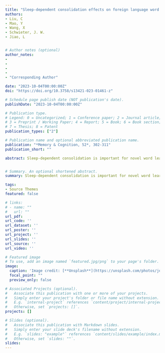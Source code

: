 ```yaml
---
title: "Sleep-dependent consolidation effects on foreign language word acquisition in a virtual reality environment"
authors:
- Liu, C
- Mao, Y
- Wang, X
- Schwieter, J. W.
- Jiao, L


# Author notes (optional)
author_notes:
- 
-
-
-   
- "Corresponding Author"

date: "2023-10-04T00:00:00Z"
doi: "https://doi.org/10.3758/s13421-023-01461-z"

# Schedule page publish date (NOT publication's date).
publishDate: "2023-10-04T00:00:00Z"

# Publication type.
# Legend: 0 = Uncategorized; 1 = Conference paper; 2 = Journal article;
# 3 = Preprint / Working Paper; 4 = Report; 5 = Book; 6 = Book section;
# 7 = Thesis; 8 = Patent
publication_types: ["2"]

# Publication name and optional abbreviated publication name.
publication: "*Memory & Cognition, 52*, 302-311"
publication_short: ""

abstract: Sleep-dependent consolidation is important for novel word learning, but previous studies have neglected the potential modulating role of learning environments. The present study examines sleep-dependent consolidation effects by comparing learning in a virtual reality (VR) environment and in a traditional picture-word (PW) environment. Two groups of Chinese–English bilinguals were randomly assigned to a VR or PW environment. In both learning environments, they learned novel words in Korean, a language with which they had no prior experience. All participants learned one set of novel words on Day 1 and another set on Day 2. An explicit recognition task and an implicit primed lexical-decision task were employed to measure sleep-dependent consolidation effects from the two environments. Results revealed sleep-dependent consolidation effects in both explicit and implicit measures, but only the primed lexical-decision task showed an influence of learning environment, suggesting that novel words learned via VR had better consolidation. Taken together, our findings suggest that a VR environment that fosters a rich sensory experience facilitates sleep-dependent consolidation effects. We argue that these results provide new evidence and implications for the complementary learning system (CLS) model.


# Summary. An optional shortened abstract.
summary: Sleep-dependent consolidation is important for novel word learning, but previous studies have neglected the potential modulating role of learning environments

tags:
- Source Themes
featured: false

# links:
# - name: ""
#   url: ""
url_pdf: 
url_code: ''
url_dataset: ''
url_poster: ''
url_project: ''
url_slides: ''
url_source: ''
url_video: ''

# Featured image
# To use, add an image named `featured.jpg/png` to your page's folder. 
image:
  caption: 'Image credit: [**Unsplash**](https://unsplash.com/photos/jdD8gXaTZsc)'
  focal_point: ""
  preview_only: false

# Associated Projects (optional).
#   Associate this publication with one or more of your projects.
#   Simply enter your project's folder or file name without extension.
#   E.g. `internal-project` references `content/project/internal-project/index.md`.
#   Otherwise, set `projects: []`.
projects: []

# Slides (optional).
#   Associate this publication with Markdown slides.
#   Simply enter your slide deck's filename without extension.
#   E.g. `slides: "example"` references `content/slides/example/index.md`.
#   Otherwise, set `slides: ""`.
slides:
---
```

